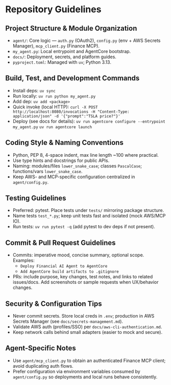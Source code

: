 # Repository Guidelines

## Project Structure & Module Organization
- `agent/`: Core logic — `auth.py` (OAuth2), `config.py` (env + AWS Secrets Manager), `mcp_client.py` (Finance MCP).
- `my_agent.py`: Local entrypoint and AgentCore bootstrap.
- `docs/`: Deployment, secrets, and platform guides.
- `pyproject.toml`: Managed with `uv`; Python 3.13.

## Build, Test, and Development Commands
- Install deps: `uv sync`
- Run locally: `uv run python my_agent.py`
- Add dep: `uv add <package>`
- Quick invoke (local HTTP):
  `curl -X POST http://localhost:8080/invocations -H "Content-Type: application/json" -d '{"prompt":"TSLA price?"}'`
- Deploy (see docs for details):
  `uv run agentcore configure --entrypoint my_agent.py`
  `uv run agentcore launch`

## Coding Style & Naming Conventions
- Python, PEP 8, 4-space indent, max line length ~100 where practical.
- Use type hints and docstrings for public APIs.
- Naming: modules/files `lower_snake_case`; classes `PascalCase`; functions/vars `lower_snake_case`.
- Keep AWS- and MCP-specific configuration centralized in `agent/config.py`.

## Testing Guidelines
- Preferred: pytest. Place tests under `tests/` mirroring package structure.
- Name tests `test_*.py`; keep unit tests fast and isolated (mock AWS/MCP IO).
- Run tests: `uv run pytest -q` (add pytest to dev deps if not present).

## Commit & Pull Request Guidelines
- Commits: imperative mood, concise summary, optional scope. Examples:
  - `Deploy Financial AI Agent to AgentCore`
  - `Add AgentCore build artifacts to .gitignore`
- PRs: include purpose, key changes, test notes, and links to related issues/docs. Add screenshots or sample requests when UX/behavior changes.

## Security & Configuration Tips
- Never commit secrets. Store local creds in `.env`; production in AWS Secrets Manager (see `docs/secrets-management.md`).
- Validate AWS auth (profiles/SSO) per `docs/aws-cli-authentication.md`.
- Keep network calls behind small adapters (easier to mock and secure).

## Agent-Specific Notes
- Use `agent/mcp_client.py` to obtain an authenticated Finance MCP client; avoid duplicating auth flows.
- Prefer configuration via environment variables consumed by `agent/config.py` so deployments and local runs behave consistently.

